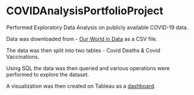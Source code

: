# COVIDAnalysisPortfolioProject

Performed Exploratory Data Analysis on publicly available COVID-19 data.

Data was downloaded from - [Our World in Data](https://ourworldindata.org/covid-deaths) as a CSV file.

The data was then split into two tables - Covid Deaths & Covid Vaccinations.

Using SQL the data was then queried and various operations were performed to explore the dataset.

A visualization was then created on Tableau as a [dashboard](https://public.tableau.com/views/CovidDataAnalysisDashboard_16732582597960/Dashboard1?:language=en-US&publish=yes&:display_count=n&:origin=viz_share_link).
